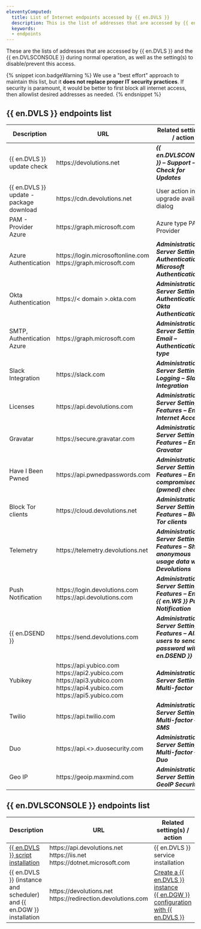 ```yaml
---
eleventyComputed:
  title: List of Internet endpoints accessed by {{ en.DVLS }}
  description: This is the list of addresses that are accessed by {{ en.DVLS }} and the {{ en.DVLSCONSOLE }} during normal operation, as well as the setting(s) to disable/prevent this access.
  keywords: 
  - endpoints
---
```

These are the lists of addresses that are accessed by {{ en.DVLS }} and the {{ en.DVLSCONSOLE }} during normal operation, as well as the setting(s) to disable/prevent this access.

{% snippet icon.badgeWarning %}
We use a "best effort" approach to maintain this list, but it **does not replace proper IT security practices**. If security is paramount, it would be better to first block all internet access, then allowlist desired addresses as needed.
{% endsnippet %}

## {{ en.DVLS }} endpoints list

| Description                    | URL                                                                            | Related setting(s) / action                                       |
| ------------------------------ | ------------------------------------------------------------------------------ | ----------------------------------------------------------------- |
| {{ en.DVLS }} update check              | https<area>://devolutions.net                                         | ***{{ en.DVLSCONSOLE }} – Support – Check for Updates***          |
| {{ en.DVLS }} update - package download | https<area>://cdn.devolutions.net                                     | User action in the upgrade available dialog                       |
| PAM - Provider Azure           | https<area>://graph.microsoft.com                                              | Azure type PAM Provider                                           |
| Azure Authentication           | https<area>://login.microsoftonline.com<br>https<area>://graph.microsoft.com   | ***Administration – Server Settings – Authentication – Microsoft Authentication*** |
| Okta Authentication            | https<area>://< domain >.okta.com                                              | ***Administration – Server Settings – Authentication – Okta Authentication*** |
| SMTP, Authentication Azure     | https<area>://graph.microsoft.com                                              | ***Administration – Server Settings – Email – Authentication type*** |
| Slack Integration              | https<area>://slack.com                                                        | ***Administration – Server Settings – Logging – Slack Integration*** |
| Licenses                       | https<area>://api.devolutions.com                                              | ***Administration – Server Settings – Features – Enable Internet Access*** |
| Gravatar                       | https<area>://secure.gravatar.com                                              | ***Administration – Server Settings – Features – Enable Gravatar*** |
| Have I Been Pwned              | https<area>://api.pwnedpasswords.com                                           | ***Administration – Server Settings – Features – Enable compromised (pwned) check*** |
| Block Tor clients              | https<area>://cloud.devolutions.net                                            | ***Administration – Server Settings – Features – Block Tor clients*** |
| Telemetry                      | https<area>://telemetry.devolutions.net                                        | ***Administration – Server Settings – Features – Share anonymous usage data with Devolutions*** |
| Push Notification              | https<area>://login.devolutions.com<br>https<area>://api.devolutions.com       | ***Administration – Server Settings – Features – Enable {{ en.WS }} Push Notification*** |
| {{ en.DSEND }}                 | https<area>://send.devolutions.com                                             | ***Administration – Server Settings – Features – Allow users to send password with {{ en.DSEND }}*** |
| Yubikey                        | https<area>://api.yubico.com<br>https<area>://api2.yubico.com<br>https<area>://api3.yubico.com<br>https<area>://api4.yubico.com<br>https<area>://api5.yubico.com<br> | ***Administration – Server Settings – Multi-factor*** |
| Twilio                         | https<area>://api.twilio.com                                                   | ***Administration – Server Settings – Multi-factor – SMS***       |
| Duo                            | https<area>://api.<>.duosecurity.com                                           | ***Administration – Server Settings – Multi-factor – Duo***       |
| Geo IP                         | https<area>://geoip.maxmind.com                                                | ***Administration – Server Settings – GeoIP Security***           |

## {{ en.DVLSCONSOLE }} endpoints list

| Description                    | URL                                                                            | Related setting(s) / action |
| ------------------------------ | ------------------------------------------------------------------------------ | --------------------------- |
| [{{ en.DVLS }} script installation](/server/installation/installing-web-server-prerequisites/) | https<area>://api.devolutions.net<br>https<area>://iis.net<br>https<area>://dotnet.microsoft.com | {{ en.DVLS }} service installation |
| {{ en.DVLS }} (instance and scheduler) and {{ en.DGW }} installation | https<area>://devolutions.net<br>https<area>://redirection.devolutions.com | [Create a {{ en.DVLS }} instance](/server/installation/create-server-instance/)<br>[{{ en.DGW }} configuration with {{ en.DVLS }}](/server/dgw/server-configuration/) |
